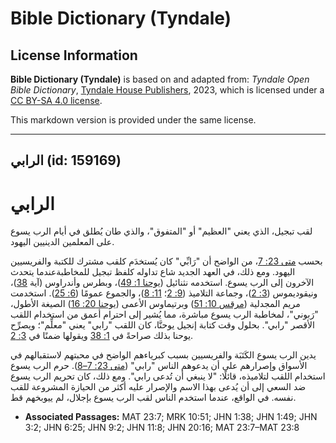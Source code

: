 # Bible Dictionary (Tyndale)

## License Information

**Bible Dictionary (Tyndale)** is based on and adapted from: _Tyndale Open Bible Dictionary_, [Tyndale House Publishers](https://tyndaleopenresources.com/), 2023, which is licensed under a [CC BY-SA 4.0 license](https://creativecommons.org/licenses/by-sa/4.0/legalcode.en).

This markdown version is provided under the same license.



--------------------------------

## الرابي (id: 159169)

الرابي
======

لقب تبجيل، الذي يعني "العظيم" أو "المتفوق"، والذي طان يُطلق في أيام الرب يسوع على المعلمين الدينيين اليهود.

بحسب [متى 23: 7](https://ref.ly/Matt23:7)، من الواضح أن "رَابِّي" كان يُستخدَم كلقب مشترك للكتبة والفريسيين اليهود. ومع ذلك، في العهد الجديد شاع تداوله كلفظ تبجيل للمخاطبةعندما يتحدث الآخرون إلى الرب يسوع. استخدمه نثنائيل ([يوحنا 1: 49](https://ref.ly/John1:49))، وبطرس وأندراوس (آية [38](https://ref.ly/John1:38))، ونيقوديموس ([3: 2](https://ref.ly/John3:2))، وجماعة التلاميذ ([9: 2](https://ref.ly/John9:2)؛ [11: 8](https://ref.ly/John11:8))، والجموع عمومًا ([6: 25](https://ref.ly/John6:25)). استخدمت مريم المجدلية ([مرقس 10: 51](https://ref.ly/Mark10:51)) وبرتيماوس الأعمى ([يوحنا 20: 16](https://ref.ly/John20:16)) الصيغة الأطول، "رَبوني"، لمخاطبة الرب يسوع مباشرة، مما يُشير إلى احترام أعمق من استخدام اللقب الأقصر "رابي". بحلول وقت كتابة إنجيل يوحنَّا، كان اللقب "رابي" يعني "معلِّم"؛ ويصرِّح يوحنا بذلك صراحةً في [1: 38](https://ref.ly/John1:38) ويقولها ضمنًا في [3: 2](https://ref.ly/John3:2).

يدين الرب يسوع الكَتَبَة والفريسيين بسبب كبرياءهم الواضح في محبتهم لاستقبالهم في الأسواق وإصرارهم على أن يدعوهم الناس "رابي" ([متى 23: 7–8](https://ref.ly/Matt23:7-Matt23:8)). حرم الرب يسوع استخدام اللقب لتلاميذه، قائلًا: "لا ينبغي أن تُدعى رابي". ومع ذلك، كان تحريم الرب يسوع ضد السعي إلى أن يُدعى بهذا الاسم والإصرار عليه أكثر من الحيازة المشروعة للقب نفسه. في الواقع، عندما استخدم الناس لقب الرب يسوع بإجلال، لم ييوبخهم قط.

* **Associated Passages:** MAT 23:7; MRK 10:51; JHN 1:38; JHN 1:49; JHN 3:2; JHN 6:25; JHN 9:2; JHN 11:8; JHN 20:16; MAT 23:7–MAT 23:8

